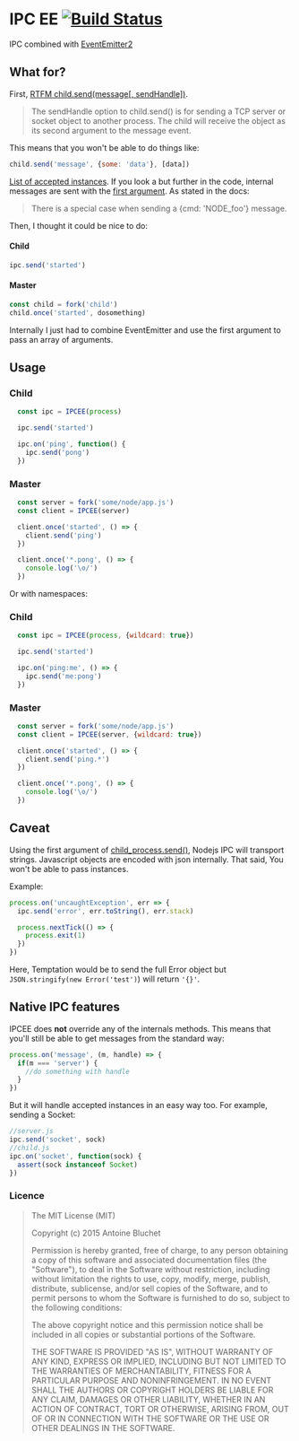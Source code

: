 # IPC EE [![Build Status](https://travis-ci.org/soyuka/IPCEE.svg?branch=master)](https://travis-ci.org/soyuka/IPCEE)

IPC combined with [EventEmitter2](https://github.com/asyncly/EventEmitter2)

## What for?

First, [RTFM child.send(message[, sendHandle])](https://nodejs.org/api/child_process.html#child_process_child_send_message_sendhandle).

> The sendHandle option to child.send() is for sending a TCP server or socket object to another process. The child will receive the object as its second argument to the message event.

This means that you won't be able to do things like:

```javascript
child.send('message', {some: 'data'}, [data])
```

[List of accepted instances](https://github.com/joyent/node/blob/9010dd26529cea60b7ee55ddae12688f81a09fcb/lib/child_process.js#L436). If you look a but further in the code, internal messages are sent with the [first argument]([](https://github.com/joyent/node/blob/9010dd26529cea60b7ee55ddae12688f81a09fcb/lib/child_process.js#L430)
). As stated in the docs:

> There is a special case when sending a {cmd: 'NODE_foo'} message.

Then, I thought it could be nice to do:

#### Child
```javascript
ipc.send('started')
```

#### Master
```javascript
const child = fork('child')
child.once('started', dosomething)
```

Internally I just had to combine EventEmitter and use the first argument to pass an array of arguments.

## Usage

### Child

```javascript
  const ipc = IPCEE(process)

  ipc.send('started')

  ipc.on('ping', function() {
    ipc.send('pong') 
  })
```

### Master

```javascript
  const server = fork('some/node/app.js')
  const client = IPCEE(server)

  client.once('started', () => {
    client.send('ping')
  })

  client.once('*.pong', () => {
    console.log('\o/')
  })
```

Or with namespaces:

### Child

```javascript
  const ipc = IPCEE(process, {wildcard: true})

  ipc.send('started')

  ipc.on('ping:me', () => {
    ipc.send('me:pong')
  })
```

### Master

```javascript
  const server = fork('some/node/app.js')
  const client = IPCEE(server, {wildcard: true})

  client.once('started', () => {
    client.send('ping.*')
  })

  client.once('*.pong', () => {
    console.log('\o/') 
  })
```

## Caveat

Using the first argument of [child_process.send()](https://nodejs.org/api/child_process.html#child_process_child_send_message_sendhandle), Nodejs IPC will transport strings. Javascript objects are encoded with json internally. That said, You won't be able to pass instances.

Example:
```javascript
process.on('uncaughtException', err => {
  ipc.send('error', err.toString(), err.stack)

  process.nextTick(() => {
    process.exit(1) 
  })
})
```

Here, Temptation would be to send the full Error object but `JSON.stringify(new Error('test')`) will return `'{}'`.

## Native IPC features

IPCEE does **not** override any of the internals methods. This means that you'll still be able to get messages from the standard way:

```js
process.on('message', (m, handle) => {
  if(m === 'server') {
    //do something with handle 
  }
})
```

But it will handle accepted instances in an easy way too. For example, sending a Socket:

```js
//server.js
ipc.send('socket', sock)
//child.js
ipc.on('socket', function(sock) {
  assert(sock instanceof Socket)
})
```

### Licence

> The MIT License (MIT)
> 
> Copyright (c) 2015 Antoine Bluchet
> 
> Permission is hereby granted, free of charge, to any person obtaining a copy
> of this software and associated documentation files (the "Software"), to deal
> in the Software without restriction, including without limitation the rights
> to use, copy, modify, merge, publish, distribute, sublicense, and/or sell
> copies of the Software, and to permit persons to whom the Software is
> furnished to do so, subject to the following conditions:
> 
> The above copyright notice and this permission notice shall be included in
> all copies or substantial portions of the Software.
> 
> THE SOFTWARE IS PROVIDED "AS IS", WITHOUT WARRANTY OF ANY KIND, EXPRESS OR
> IMPLIED, INCLUDING BUT NOT LIMITED TO THE WARRANTIES OF MERCHANTABILITY,
> FITNESS FOR A PARTICULAR PURPOSE AND NONINFRINGEMENT. IN NO EVENT SHALL THE
> AUTHORS OR COPYRIGHT HOLDERS BE LIABLE FOR ANY CLAIM, DAMAGES OR OTHER
> LIABILITY, WHETHER IN AN ACTION OF CONTRACT, TORT OR OTHERWISE, ARISING FROM,
> OUT OF OR IN CONNECTION WITH THE SOFTWARE OR THE USE OR OTHER DEALINGS IN
> THE SOFTWARE.
